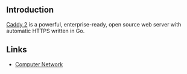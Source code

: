 ## Introduction

[Caddy 2](https://caddyserver.com/) is a powerful, enterprise-ready, open source web server with automatic HTTPS written in Go.



## Links

- [Computer Network](/docs/CS/CN/CN.md)